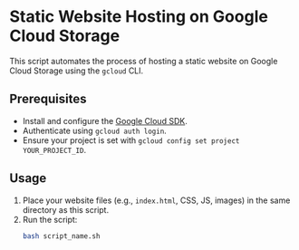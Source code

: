 # Static Website Hosting on Google Cloud Storage

This script automates the process of hosting a static website on Google Cloud Storage using the `gcloud` CLI.

## Prerequisites
- Install and configure the [Google Cloud SDK](https://cloud.google.com/sdk/docs/install).
- Authenticate using `gcloud auth login`.
- Ensure your project is set with `gcloud config set project YOUR_PROJECT_ID`.

## Usage
1. Place your website files (e.g., `index.html`, CSS, JS, images) in the same directory as this script.
2. Run the script:
   ```bash
   bash script_name.sh
   ```
